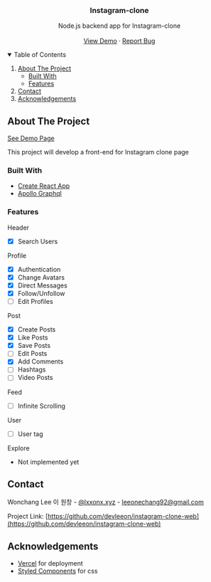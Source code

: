 <!-- PROJECT LOGO -->
<br />
<p align="center">
  <h3 align="center">Instagram-clone</h3>

  <p align="center">
    Node.js backend app for Instagram-clone
    <br />
    <br />
    <a href="https://insta.lxxonx.xyz/#/">View Demo</a>
    ·
    <a href="https://github.com/lxxonx/instagram-clone-web/issues">Report Bug</a>
  </p>
</p>

<!-- TABLE OF CONTENTS -->
<details open="open">
  <summary>Table of Contents</summary>
  <ol>
    <li>
      <a href="#about-the-project">About The Project</a>
      <ul>
        <li><a href="#built-with">Built With</a></li>
        <li><a href="#features">Features</a></li>
      </ul>
    </li>
    <li><a href="#contact">Contact</a></li>
    <li><a href="#acknowledgements">Acknowledgements</a></li>
  </ol>
</details>

<!-- ABOUT THE PROJECT -->

## About The Project

[See Demo Page](https://instagram-clone-web-rixygvfnf-devleeon.vercel.app/#/)

This project will develop a front-end for Instagram clone page

### Built With

- [Create React App](https://create-react-app.dev/)
- [Apollo Graphql](https://www.apollographql.com/)

### Features

Header

- [x] Search Users

Profile

- [x] Authentication
- [x] Change Avatars
- [x] Direct Messages
- [x] Follow/Unfollow
- [ ] Edit Profiles

Post

- [x] Create Posts
- [x] Like Posts
- [x] Save Posts
- [ ] Edit Posts
- [x] Add Comments
- [ ] Hashtags
- [ ] Video Posts

Feed

- [ ] Infinite Scrolling

User

- [ ] User tag

Explore

- Not implemented yet

<!-- CONTACT -->

## Contact

Wonchang Lee 이 원창 - [@lxxonx.xyz](https://www.instagram.com/lxxonx.xyz/) - leeonechang92@gmail.com

Project Link: [https://github.com/devleeon/instagram-clone-web](https://github.com/devleeon/instagram-clone-web)

<!-- ACKNOWLEDGEMENTS -->

## Acknowledgements

- [Vercel](https://vercel.com/) for deployment
- [Styled Components](https://styled-components.com/) for css
